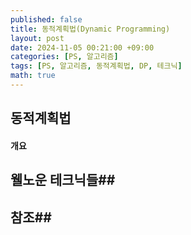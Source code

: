 ```yaml
---
published: false
title: 동적계획법(Dynamic Programming)
layout: post
date: 2024-11-05 00:21:00 +09:00
categories: [PS, 알고리즘]
tags: [PS, 알고리즘, 동적계획법, DP, 테크닉]
math: true
---
```


## **동적계획법** ##

#### **개요** ####

## **웰노운 테크닉들**##

## **참조**##

